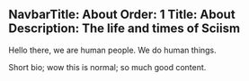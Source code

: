 NavbarTitle: About
Order: 1
Title: About
Description: The life and times of Sciism
---
Hello there, we are human people.
We do human things.

Short bio; wow this is normal; so much good content.